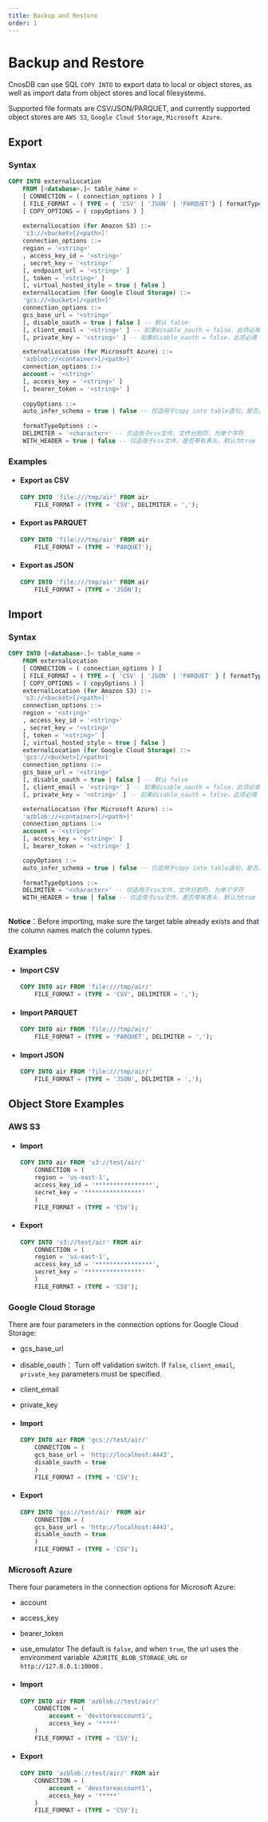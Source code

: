 ```yaml
---
title: Backup and Restore
order: 1
---
```


# Backup and Restore

CnosDB can use SQL `COPY INTO` to export data to local or object stores, as well as import data from object stores and local filesystems.

Supported file formats are CSV/JSON/PARQUET, and currently supported object stores are `AWS S3`, `Google Cloud Storage`, `Microsoft Azure`.


## Export

### Syntax

```sql
COPY INTO externalLocation
    FROM [<database>.]< table_name >
    [ CONNECTION = ( connection_options ) ]
    [ FILE_FORMAT = ( TYPE = { 'CSV' | 'JSON' | 'PARQUET'} [ formatTypeOptions ] ) ]
    [ COPY_OPTIONS = ( copyOptions ) ]
    
    externalLocation (for Amazon S3) ::=
    's3://<bucket>[/<path>]'
    connection_options ::=
    region = '<string>'
    , access_key_id = '<string>'
    , secret_key = '<string>'
    [, endpoint_url = '<string>' ]
    [, token = '<string>' ]
    [, virtual_hosted_style = true | false ]
    externalLocation (for Google Cloud Storage) ::=
    'gcs://<bucket>[/<path>]'
    connection_options ::=
    gcs_base_url = '<string>'
    [, disable_oauth = true | false ] -- 默认 false
    [, client_email = '<string>' ] -- 如果disable_oauth = false，此项必填
    [, private_key = '<string>' ] -- 如果disable_oauth = false，此项必填

    externalLocation (for Microsoft Azure) ::=
    'azblob://<container>[/<path>]'
    connection_options ::=
    account = '<string>'
    [, access_key = '<string>' ]
    [, bearer_token = '<string>' ]
    
    copyOptions ::=
    auto_infer_schema = true | false -- 仅适用于copy into table语句，是否自动推断文件的schema，如果为false则使用目标表的schema（copy into table中的table即为目标表
    
    formatTypeOptions ::=
    DELIMITER = '<character>' -- 仅适用于csv文件，文件分割符，为单个字符
    WITH_HEADER = true | false -- 仅适用于csv文件，是否带有表头，默认为true

```

### Examples

- #### Export as CSV

    ```sql
    COPY INTO 'file:///tmp/air' FROM air
        FILE_FORMAT = (TYPE = 'CSV', DELIMITER = ',');
    ```

- #### Export as PARQUET

    ```sql
    COPY INTO 'file:///tmp/air' FROM air
        FILE_FORMAT = (TYPE = 'PARQUET');
    ```

- #### Export as JSON

    ```sql
    COPY INTO 'file:///tmp/air' FROM air
        FILE_FORMAT = (TYPE = 'JSON');
    ```

## Import

### Syntax

```sql
COPY INTO [<database>.]< table_name >
    FROM externalLocation
    [ CONNECTION = ( connection_options ) ]
    [ FILE_FORMAT = ( TYPE = { 'CSV' | 'JSON' | 'PARQUET' } [ formatTypeOptions ] ) ]
    [ COPY_OPTIONS = ( copyOptions ) ]
    externalLocation (for Amazon S3) ::=
    's3://<bucket>[/<path>]'
    connection_options ::=
    region = '<string>'
    , access_key_id = '<string>'
    , secret_key = '<string>'
    [, token = '<string>' ]
    [, virtual_hosted_style = true | false ]
    externalLocation (for Google Cloud Storage) ::=
    'gcs://<bucket>[/<path>]'
    connection_options ::=
    gcs_base_url = '<string>'
    [, disable_oauth = true | false ] -- 默认 false
    [, client_email = '<string>' ] -- 如果disable_oauth = false，此项必填
    [, private_key = '<string>' ] -- 如果disable_oauth = false，此项必填

    externalLocation (for Microsoft Azure) ::=
    'azblob://<container>[/<path>]'
    connection_options ::=
    account = '<string>'
    [, access_key = '<string>' ]
    [, bearer_token = '<string>' ]

    copyOptions ::= 
    auto_infer_schema = true | false -- 仅适用于copy into table语句，是否自动推断文件的schema，如果为false则使用目标表的schema（copy into table中的table即为目标表）
    
    formatTypeOptions ::=
    DELIMITER = '<character>' -- 仅适用于csv文件，文件分割符，为单个字符
    WITH_HEADER = true | false -- 仅适用于csv文件，是否带有表头，默认为true
    
```

**Notice**：Before importing, make sure the target table already exists and that the column names match the column types.

### Examples

- #### Import CSV

    ```sql
    COPY INTO air FROM 'file:///tmp/air/'
        FILE_FORMAT = (TYPE = 'CSV', DELIMITER = ',');
    ```

- #### Import PARQUET

    ```sql
    COPY INTO air FROM 'file:///tmp/air/'
        FILE_FORMAT = (TYPE = 'PARQUET', DELIMITER = ',');
    ```

- #### Import JSON

    ```sql
    COPY INTO air FROM 'file:///tmp/air/'
        FILE_FORMAT = (TYPE = 'JSON', DELIMITER = ',');
    ```

## Object Store Examples

### AWS S3

- #### Import

    ```sql
    COPY INTO air FROM 's3://test/air/'
        CONNECTION = (
        region = 'us‑east‑1',
        access_key_id = '****************',
        secret_key = '****************'
        )
        FILE_FORMAT = (TYPE = 'CSV');
    ```

- #### Export

    ```sql
    COPY INTO 's3://test/air' FROM air
        CONNECTION = (
        region = 'us‑east‑1',
        access_key_id = '****************',
        secret_key = '****************'
        )
        FILE_FORMAT = (TYPE = 'CSV');
    ```

### Google Cloud Storage

There are four parameters in the connection options for Google Cloud Storage:

- gcs_base_url
- disable_oauth： Turn off validation switch. If `false`, `client_email`, `private_key` parameters must be specified.
- client_email
- private_key

- #### Import

    ```sql
    COPY INTO air FROM 'gcs://test/air/'
        CONNECTION = (
        gcs_base_url = 'http://localhost:4443',
        disable_oauth = true
        )
        FILE_FORMAT = (TYPE = 'CSV');
    ```

- #### Export

    ```sql
    COPY INTO 'gcs://test/air' FROM air
        CONNECTION = (
        gcs_base_url = 'http://localhost:4443',
        disable_oauth = true
        )
        FILE_FORMAT = (TYPE = 'CSV');
    ```

### Microsoft Azure

There four parameters in the connection options for Microsoft Azure:

- account
- access_key
- bearer_token
- use_emulator The default is `false`, and when `true`, the url uses the environment variable` AZURITE_BLOB_STORAGE_URL` or `http://127.0.0.1:10000` .

- #### Import

    ```sql
    COPY INTO air FROM 'azblob://test/air/'
        CONNECTION = (
            account = 'devstoreaccount1',
            access_key = '*****'
        )
        FILE_FORMAT = (TYPE = 'CSV'); 
    ```

- #### Export

    ```sql
    COPY INTO 'azblob://test/air/' FROM air
        CONNECTION = (
            account = 'devstoreaccount1',
            access_key = '*****'
        )
        FILE_FORMAT = (TYPE = 'CSV'); 
    ```
